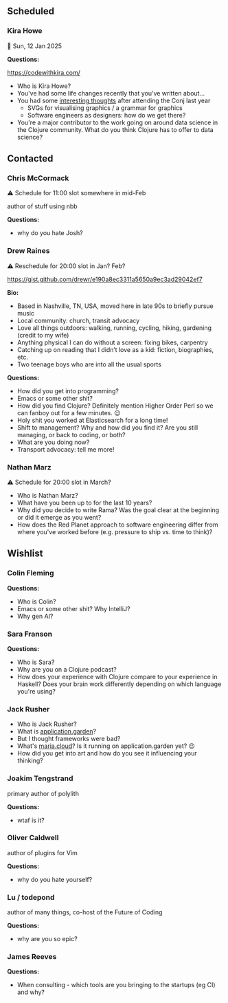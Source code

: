 ## Scheduled

### Kira Howe

📅 Sun, 12 Jan 2025

**Questions:**

https://codewithkira.com/

- Who is Kira Howe?
- You've had some life changes recently that you've written about...
- You had some [interesting
  thoughts](https://codewithkira.com/2024-10-31-clojurists-together-update-sept-oct-2024.html)
  after attending the Conj last year
  - SVGs for visualising graphics / a grammar for graphics
  - Software engineers as designers: how do we get there?
- You're a major contributor to the work going on around data science in the
  Clojure community. What do you think Clojure has to offer to data science?

## Contacted

### Chris McCormack

⚠ Schedule for 11:00 slot somewhere in mid-Feb

author of stuff using nbb

**Questions:**
- why do you hate Josh?

### Drew Raines

⚠ Reschedule for 20:00 slot in Jan? Feb?

https://gist.github.com/drewr/e190a8ec3311a5650a9ec3ad29042ef7

**Bio:**
- Based in Nashville, TN, USA, moved here in late 90s to briefly pursue music
- Local community: church, transit advocacy
- Love all things outdoors: walking, running, cycling, hiking, gardening (credit
  to my wife)
- Anything physical I can do without a screen: fixing bikes, carpentry
- Catching up on reading that I didn’t love as a kid: fiction, biographies, etc.
- Two teenage boys who are into all the usual sports

**Questions:**
- How did you get into programming?
- Emacs or some other shit?
- How did you find Clojure? Definitely mention Higher Order Perl so we can
  fanboy out for a few minutes. 😉
- Holy shit you worked at Elasticsearch for a long time!
- Shift to management? Why and how did you find it? Are you still managing, or
  back to coding, or both?
- What are you doing now?
- Transport advocacy: tell me more!

### Nathan Marz

⚠ Schedule for 20:00 slot in March?

- Who is Nathan Marz?
- What have you been up to for the last 10 years?
- Why did you decide to write Rama? Was the goal clear at the beginning or did
  it emerge as you went?
- How does the Red Planet approach to software engineering differ from where
  you've worked before (e.g. pressure to ship vs. time to think)?

## Wishlist

### Colin Fleming

**Questions:**
- Who is Colin?
- Emacs or some other shit? Why IntelliJ?
- Why gen AI?

### Sara Franson

**Questions:**
- Who is Sara?
- Why are you on a Clojure podcast?
- How does your experience with Clojure compare to your experience in Haskell?
  Does your brain work differently depending on which language you're using?

### Jack Rusher

- Who is Jack Rusher?
- What is [application.garden](https://docs.apps.garden/)?
- But I thought frameworks were bad?
- What's [maria.cloud](https://www.maria.cloud/)? Is it running on application.garden yet? :wink: 
- How did you get into art and how do you see it influencing your thinking?

###  Joakim Tengstrand 

primary author of polylith

**Questions:**
- wtaf is it?

### Oliver Caldwell

author of plugins for Vim 

**Questions:**
- why do you hate yourself?

### Lu / todepond

author of many things, co-host of the Future of Coding

**Questions:**
- why are you so epic?

### James Reeves

**Questions:**
- When consulting - which tools are you bringing to the startups (eg CI) and why?
